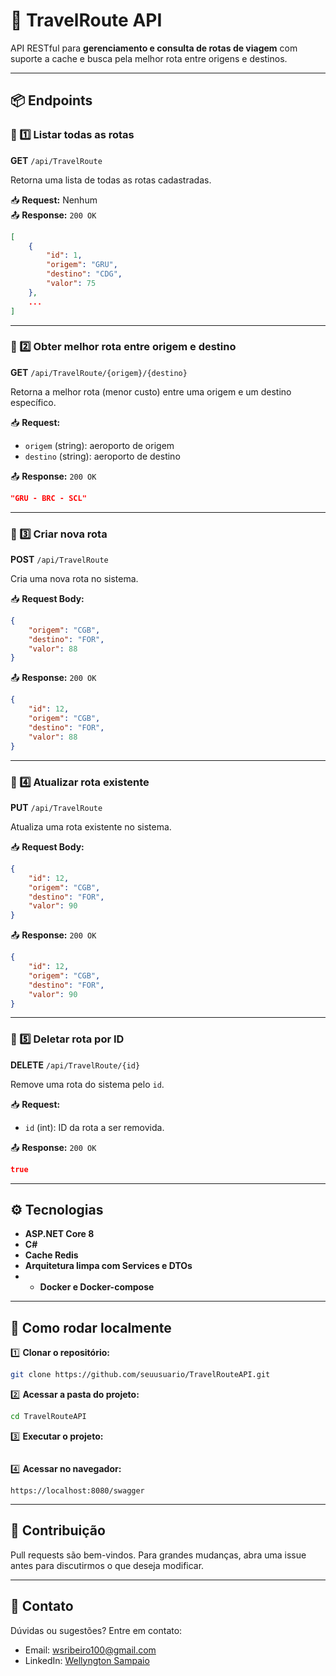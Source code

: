 ﻿# 🚀 TravelRoute API

API RESTful para **gerenciamento e consulta de rotas de viagem** com suporte a cache e busca pela melhor rota entre origens e destinos.

---

## 📦 Endpoints

### 🔹 1️⃣ **Listar todas as rotas**

**GET** `/api/TravelRoute`

Retorna uma lista de todas as rotas cadastradas.

📥 **Request:** Nenhum\
📤 **Response:** `200 OK`

```json
[
    {
        "id": 1,
        "origem": "GRU",
        "destino": "CDG",
        "valor": 75
    },
    ...
]
```

---

### 🔹 2️⃣ **Obter melhor rota entre origem e destino**

**GET** `/api/TravelRoute/{origem}/{destino}`

Retorna a melhor rota (menor custo) entre uma origem e um destino específico.

📥 **Request:**

- `origem` (string): aeroporto de origem
- `destino` (string): aeroporto de destino

📤 **Response:** `200 OK`

```json
"GRU - BRC - SCL"
```

---

### 🔹 3️⃣ **Criar nova rota**

**POST** `/api/TravelRoute`

Cria uma nova rota no sistema.

📥 **Request Body:**

```json
{
    "origem": "CGB",
    "destino": "FOR",
    "valor": 88
}
```

📤 **Response:** `200 OK`

```json
{
    "id": 12,
    "origem": "CGB",
    "destino": "FOR",
    "valor": 88
}
```

---

### 🔹 4️⃣ **Atualizar rota existente**

**PUT** `/api/TravelRoute`

Atualiza uma rota existente no sistema.

📥 **Request Body:**

```json
{
    "id": 12,
    "origem": "CGB",
    "destino": "FOR",
    "valor": 90
}
```

📤 **Response:** `200 OK`

```json
{
    "id": 12,
    "origem": "CGB",
    "destino": "FOR",
    "valor": 90
}
```

---

### 🔹 5️⃣ **Deletar rota por ID**

**DELETE** `/api/TravelRoute/{id}`

Remove uma rota do sistema pelo `id`.

📥 **Request:**

- `id` (int): ID da rota a ser removida.

📤 **Response:** `200 OK`

```json
true
```

---

## ⚙️ Tecnologias

- **ASP.NET Core 8**
- **C#**
- **Cache Redis**
- **Arquitetura limpa com Services e DTOs**
- - **Docker e Docker-compose**

---

## 🚩 Como rodar localmente

1️⃣ **Clonar o repositório:**

```bash
git clone https://github.com/seuusuario/TravelRouteAPI.git
```

2️⃣ **Acessar a pasta do projeto:**

```bash
cd TravelRouteAPI
```

3️⃣ **Executar o projeto:**

```docker-compose up
```

4️⃣ **Acessar no navegador:**

```
https://localhost:8080/swagger
```

---

## 🤝 Contribuição

Pull requests são bem-vindos. Para grandes mudanças, abra uma issue antes para discutirmos o que deseja modificar.

---

## 📧 Contato

Dúvidas ou sugestões? Entre em contato:

- Email: [wsribeiro100@gmail.com](mailto\:wsribeiro100@gmail.com)
- LinkedIn: [Wellyngton Sampaio](https://www.linkedin.com/in/wellyngtonsampaio)

